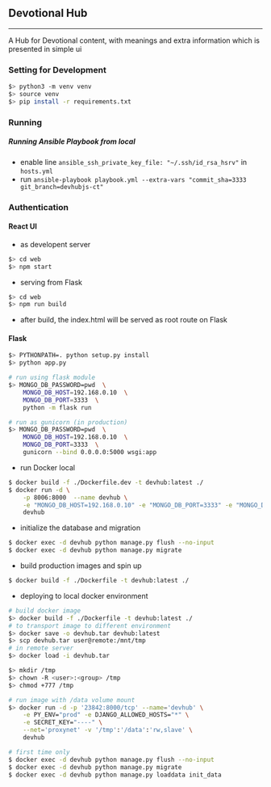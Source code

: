 ## Devotional Hub

---

A Hub for Devotional content, with meanings and extra information which is presented in simple ui

### Setting for Development

```sh
$> python3 -m venv venv
$> source venv
$> pip install -r requirements.txt
```

### Running

##### Running Ansible Playbook from local

- enable line `ansible_ssh_private_key_file: "~/.ssh/id_rsa_hsrv"` in `hosts.yml`
- run `ansible-playbook playbook.yml --extra-vars "commit_sha=3333 git_branch=devhubjs-ct"`

### Authentication

#### React UI

- as developent server

```sh
$> cd web
$> npm start
```

- serving from Flask

```sh
$> cd web
$> npm run build
```

- after build, the index.html will be served as root route on Flask

#### Flask

```sh
$> PYTHONPATH=. python setup.py install
$> python app.py

# run using flask module
$> MONGO_DB_PASSWORD=pwd  \
    MONGO_DB_HOST=192.168.0.10  \
    MONGO_DB_PORT=3333  \
    python -m flask run

# run as gunicorn (in production)
$> MONGO_DB_PASSWORD=pwd  \
    MONGO_DB_HOST=192.168.0.10  \
    MONGO_DB_PORT=3333  \
    gunicorn --bind 0.0.0.0:5000 wsgi:app
```

- run Docker local

```sh
$ docker build -f ./Dockerfile.dev -t devhub:latest ./
$ docker run -d \
    -p 8006:8000  --name devhub \
    -e "MONGO_DB_HOST=192.168.0.10" -e "MONGO_DB_PORT=3333" -e "MONGO_DB_PASSWORD=test" \
    devhub
```

- initialize the database and migration

```sh
$ docker exec -d devhub python manage.py flush --no-input
$ docker exec -d devhub python manage.py migrate
```

- build production images and spin up

```sh
$ docker build -f ./Dockerfile -t devhub:latest ./
```

- deploying to local docker environment

```sh
# build docker image
$> docker build -f ./Dockerfile -t devhub:latest ./
# to transport image to different environment
$> docker save -o devhub.tar devhub:latest
$> scp devhub.tar user@remote:/mnt/tmp
# in remote server
$> docker load -i devhub.tar

$> mkdir /tmp
$> chown -R <user>:<group> /tmp
$> chmod +777 /tmp

# run image with /data volume mount
$> docker run -d -p '23842:8000/tcp' --name='devhub' \
    -e PY_ENV="prod" -e DJANGO_ALLOWED_HOSTS="*" \
    -e SECRET_KEY="----" \
    --net='proxynet' -v '/tmp':'/data':'rw,slave' \
    devhub

# first time only
$ docker exec -d devhub python manage.py flush --no-input
$ docker exec -d devhub python manage.py migrate
$ docker exec -d devhub python manage.py loaddata init_data
```
